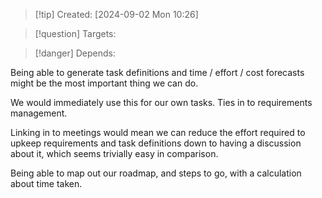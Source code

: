
>[!tip] Created: [2024-09-02 Mon 10:26]

>[!question] Targets: 

>[!danger] Depends: 

Being able to generate task definitions and time / effort / cost forecasts might be the most important thing we can do.

We would immediately use this for our own tasks.  Ties in to requirements management.

Linking in to meetings would mean we can reduce the effort required to upkeep requirements and task definitions down to having a discussion about it, which seems trivially easy in comparison.

Being able to map out our roadmap, and steps to go, with a calculation about time taken.